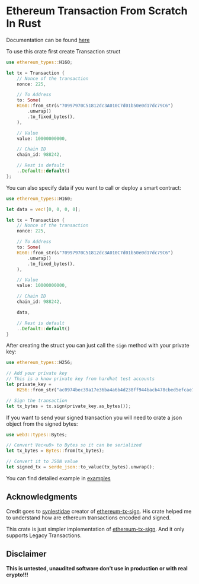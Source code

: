 # Ethereum Transaction From Scratch In Rust

Documentation can be found [here](https://docs.rs/tx-from-scratch/latest/tx_from_scratch/)

To use this crate first create Transaction struct 

```rust
use ethereum_types::H160; 

let tx = Transaction {
    // Nonce of the transaction
    nonce: 225,

    // To Address
    to: Some(
	H160::from_str(&"70997970C51812dc3A010C7d01b50e0d17dc79C6")
	    .unwrap()
	    .to_fixed_bytes(),
    ),

    // Value
    value: 10000000000,

    // Chain ID
    chain_id: 988242,

    // Rest is default
    ..Default::default()
};
```

You can also specify data if you want to call or deploy a smart contract:

```rust
use ethereum_types::H160; 

let data = vec![0, 0, 0, 0];

let tx = Transaction {
    // Nonce of the transaction
    nonce: 225,

    // To Address
    to: Some(
	H160::from_str(&"70997970C51812dc3A010C7d01b50e0d17dc79C6")
	    .unwrap()
	    .to_fixed_bytes(),
    ),

    // Value
    value: 10000000000,

    // Chain ID
    chain_id: 988242,

    data,

    // Rest is default
    ..Default::default()
}
```


After creating the struct you can just call the `sign` method with your private key:

```rust
use ethereum_types::H256; 

// Add your private key
// This is a know private key from hardhat test accounts
let private_key =
    H256::from_str("ac0974bec39a17e36ba4a6b4d238ff944bacb478cbed5efcae784d7bf4f2ff80").unwrap();

// Sign the transaction
let tx_bytes = tx.sign(private_key.as_bytes());
```

If you want to send your signed transaction you will need to crate a json object from the signed bytes:

```rust
use web3::types::Bytes;

// Convert Vec<u8> to Bytes so it can be serialized
let tx_bytes = Bytes::from(tx_bytes);

// Convert it to JSON value
let signed_tx = serde_json::to_value(tx_bytes).unwrap();
```

You can find detailed example in [examples](https://github.com/Kuly14/eth-tx-from-scratch/tree/main/examples)

## Acknowledgments

Credit goes to [synlestidae](https://github.com/synlestidae) creator of [ethereum-tx-sign](https://github.com/synlestidae/ethereum-tx-sign). His crate helped me to understand how are ethereum transactions encoded and signed.

This crate is just simpler implementation of [ethereum-tx-sign](https://github.com/synlestidae/ethereum-tx-sign). And it only supports Legacy Transactions.

## Disclaimer

**This is untested, unaudited software don't use in production or with real crypto!!!**

